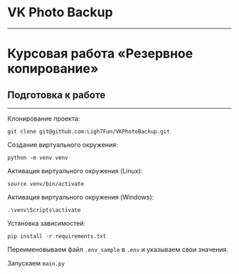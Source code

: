 # VK Photo Backup
-----------------
# Курсовая работа «Резервное копирование»

## Подготовка к работе
---

Клонирование проекта:
```
git clone git@github.com:Ligh7Fun/VKPhotoBackup.git
```

Создание виртуального окружения:
```
python -m venv venv
```

Активация виртуального окружения (Linux):
```
source venv/bin/activate
```

Активация виртуального окружения (Windows):
```
.\venv\Scripts\activate
```

Установка зависимостей:
```
pip install -r requirements.txt
```

Переименовываем файл `.env_sample` в `.env` и указываем свои значения.

Запускаем `main.py`